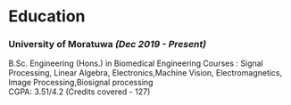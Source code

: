 # Education

### University of Moratuwa   _(Dec 2019 - Present)_
B.Sc. Engineering (Hons.) in Biomedical Engineering
Courses : Signal Processing, Linear Algebra, Electronics,Machine Vision, Electromagnetics, Image Processing,Biosignal processing\
CGPA: 3.51/4.2 (Credits covered - 127)
